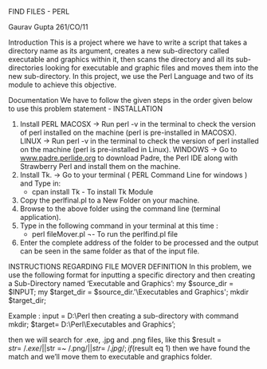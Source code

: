 FIND FILES - PERL

Gaurav Gupta
261/CO/11

Introduction
This is a project where we have to write a script that takes a directory name as its argument, creates a new sub-directory called executable and graphics within it, then scans the directory and all its sub-directories looking for executable and graphic files and moves them into the new sub-directory. In this project, we use the Perl Language and two of its module to achieve this objective.


Documentation
We have to follow the given steps in the order given below to use this problem statement - 
INSTALLATION
1) Install PERL
MACOSX
-> Run perl -v in the terminal to check the version of perl installed on the machine (perl is pre-installed in MACOSX).
LINUX
-> Run perl -v in the terminal to check the version of perl installed on the machine (perl is pre-installed in Linux).
WINDOWS
-> Go to www.padre.perlide.org to download Padre, the Perl IDE along with Strawberry Perl and install them on the machine.
2) Install Tk.
-> Go to your terminal ( PERL Command Line for windows ) and Type in:
     * cpan install Tk  - To install Tk Module
3) Copy the perlfinal.pl to a New Folder on your machine.
4) Browse to the above folder using the command line (terminal application).
5) Type in the following command in your terminal at this time : 
     * perl fileMover.pl  ¬- To run the perlfind.pl file
6) Enter the complete address of the folder  to be processed and the output can be seen in the same folder as that of the input file.


INSTRUCTIONS REGARDING FILE MOVER DEFINITION
In this problem, we use the following format for inputting a specific directory and then creating a Sub-Directory named ‘Executable and Graphics’:
my $source_dir = $INPUT;
my $target_dir = $source_dir.'\Executables and Graphics';
mkdir $target_dir;

Example : 
input = D:\Perl
then creating a sub-directory with command mkdir;
$target= D:\Perl\Executables and Graphics’;


then we will search for .exe, .jpg and .png files, like this 
$result = $str =~ /.exe/||$str =~ /.png/||$str =~ /.jpg/;
if($result eq 1)
then we have found the match and we’ll move them to executable and graphics folder.


